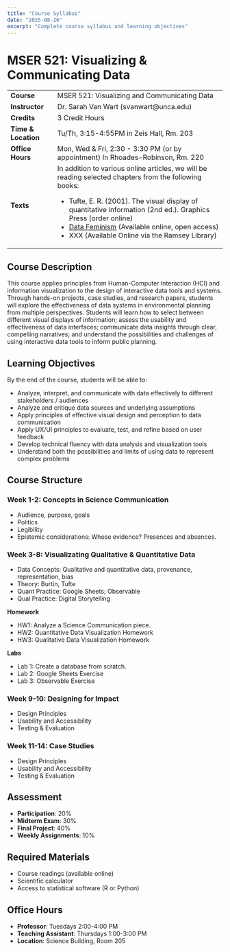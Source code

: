 ```yaml
---
title: "Course Syllabus"
date: "2025-08-26"
excerpt: "Complete course syllabus and learning objectives"
---
```


# MSER 521: Visualizing & Communicating Data

<table>
  <tr><td><strong>Course</strong></td><td>MSER 521: Visualizing and Communicating Data</td></tr>
  <tr><td><strong>Instructor</strong></td><td>Dr. Sarah Van Wart (svanwart@unca.edu)</td></tr>
  <tr><td><strong>Credits</strong></td><td>3 Credit Hours</td></tr>
  <tr><td><strong>Time & Location</strong></td><td>Tu/Th, 3:15-4:55PM in Zeis Hall, Rm. 203</td></tr>
  <tr><td><strong>Office Hours</strong></td><td>Mon, Wed & Fri, 2:30 - 3:30 PM (or by appointment) In Rhoades-Robinson, Rm. 220</td></tr>
  <tr><td><strong>Texts</strong></td><td>
    In addition to various online articles, we will be reading selected chapters from the following books:
    <ul>
        <li>
            Tufte, E. R. (2001). The visual display of quantitative information (2nd ed.). Graphics Press (order online)
        </li>
        <li><a href="https://data-feminism.mitpress.mit.edu/" target="_blank">Data Feminism</a> (Available online, open access)</li>
        <li>XXX (Available Online via the Ramsey Library)</li>
  </td></tr>
</table>

## Course Description

This course applies principles from Human-Computer Interaction (HCI) and information visualization to the design of interactive data tools and systems. Through hands-on projects, case studies, and research papers, students will explore the effectiveness of data systems in environmental planning from multiple perspectives. Students will learn how to select between different visual displays of information; assess the usability and effectiveness of data interfaces; communicate data insights through clear, compelling narratives; and understand the possibilities and challenges of using interactive data tools to inform public planning.

## Learning Objectives

By the end of the course, students will be able to:

- Analyze, interpret, and communicate with data effectively to different stakeholders / audiences
- Analyze and critique data sources and underlying assumptions
- Apply principles of effective visual design and perception to data communication
- Apply UX/UI principles to evaluate, test, and refine based on user feedback
- Develop technical fluency with data analysis and visualization tools
- Understand both the possibilities and limits of using data to represent complex problems


## Course Structure

### Week 1-2: Concepts in Science Communication
- Audience, purpose, goals
- Politics
- Legibility
- Epistemic considerations: Whose evidence? Presences and absences.

### Week 3-8: Visualizating Qualitative & Quantitative Data
- Data Concepts: Qualitative and quantitative data, provenance, representation, bias
- Theory: Burtin, Tufte
- Quant Practice: Google Sheets; Observable
- Qual Practice: Digital Storytelling

**Homework**

- HW1: Analyze a Science Communication piece.
- HW2: Quantitative Data Visualization Homework
- HW3: Qualitative Data Visualization Homework

**Labs**

- Lab 1: Create a database from scratch.
- Lab 2: Google Sheets Exercise
- Lab 3: Observable Exercise




### Week 9-10: Designing for Impact
- Design Principles
- Usability and Accessibility
- Testing & Evaluation

### Week 11-14: Case Studies
- Design Principles
- Usability and Accessibility
- Testing & Evaluation

## Assessment

- **Participation**: 20%
- **Midterm Exam**: 30%
- **Final Project**: 40%
- **Weekly Assignments**: 10%

## Required Materials

- Course readings (available online)
- Scientific calculator
- Access to statistical software (R or Python)

## Office Hours

- **Professor**: Tuesdays 2:00-4:00 PM
- **Teaching Assistant**: Thursdays 1:00-3:00 PM
- **Location**: Science Building, Room 205 